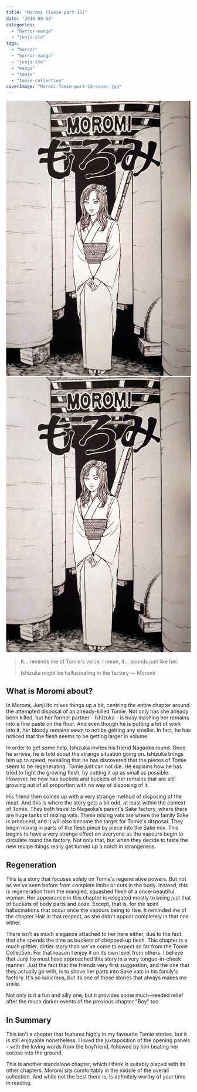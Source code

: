 ```yaml
---
title: "Moromi (Tomie part 15)"
date: "2018-09-04"
categories: 
  - "horror-manga"
  - "junji-ito"
tags: 
  - "horror"
  - "horror-manga"
  - "junji-ito"
  - "manga"
  - "tomie"
  - "tomie-collection"
coverImage: "Moromi-Tomie-part-15-cover.jpg"
---
```


[![](images/Moromi-Tomie-part-15-cover.jpg)](images/Moromi-Tomie-part-15-cover.jpg)
[![](images/Moromi-Tomie-part-15-cover.jpg)](images/Moromi-Tomie-part-15-cover.jpg)

> It... reminds me of Tomie's voice. I mean, it... sounds just like her.
> 
> Ishizuka might be hallucinating in the factory — Moromi

## What is Moromi about?

In Moromi, Junji Ito mixes things up a bit, centring the entire chapter around the attempted disposal of an already-killed Tomie. Not only has she already been killed, but her former partner - Ishizuka - is busy mashing her remains into a fine paste on the floor. And even though he is putting a lot of work into it, her bloody remains seem to not be getting any smaller. In fact, he has noticed that the flesh seems to be getting larger in volume.

In order to get some help, Ishizuka invites his friend Nagaoka round. Once he arrives, he is told about the strange situation going on. Ishizuka brings him up to speed, revealing that he has discovered that the pieces of Tomie seem to be regenerating. Tomie just can not die. He explains how he has tried to fight the growing flesh, by cutting it up as small as possible. However, he now has buckets and buckets of her remains that are still growing out of all proportion with no way of disposing of it.

His friend then comes up with a very strange method of disposing of the meat. And this is where the story gets a bit odd, at least within the context of Tomie. They both travel to Nagaoka’s parent's Sake factory, where there are huge tanks of mixing vats. These mixing vats are where the family Sake is produced, and it will also become the target for Tomie's disposal. They begin mixing in parts of the flesh piece by piece into the Sake mix. This begins to have a very strange effect on everyone as the vapours begin to circulate round the factory. Not only that, but when they decide to taste the new recipe things really get turned up a notch in strangeness.

## Regeneration

This is a story that focuses solely on Tomie's regenerative powers. But not as we've seen before from complete limbs or cuts in the body. Instead, this is regeneration from the mangled, squashed flesh of a once-beautiful woman. Her appearance in this chapter is relegated mostly to being just that of buckets of body parts and ooze. Except, that is, for the spirit hallucinations that occur once the vapours being to rise. It reminded me of the chapter Hair in that respect, as she didn't appear completely in that one either.

There isn't as much elegance attached to her here either, due to the fact that she spends the time as buckets of chopped-up flesh. This chapter is a much grittier, dirtier story than we've come to expect so far from the Tomie Collection. For that reason I enjoy it on its own level from others. I believe that Junji Ito must have approached this story in a very tongue-in-cheek manner. Just the fact that the friends very first suggestion, and the one that they actually go with, is to shove her parts into Sake vats in his family's factory. It's so ludicrous, but its one of those stories that always makes me smile.

Not only is it a fun and silly one, but it provides some much-needed relief after the much darker events of the previous chapter "Boy" too.

## In Summary

This isn't a chapter that features highly in my favourite Tomie stories, but it is still enjoyable nonetheless. I loved the juxtaposition of the opening panels - with the loving words from the boyfriend, followed by him beating her corpse into the ground.

This is another standalone chapter, which I think is suitably placed with its other chapters. Moromi sits comfortably in the middle of the overall collection. And while not the best there is, is definitely worthy of your time in reading.
